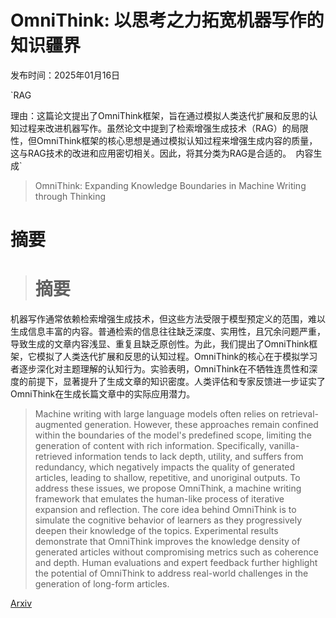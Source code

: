 # OmniThink: 以思考之力拓宽机器写作的知识疆界

发布时间：2025年01月16日

`RAG

理由：这篇论文提出了OmniThink框架，旨在通过模拟人类迭代扩展和反思的认知过程来改进机器写作。虽然论文中提到了检索增强生成技术（RAG）的局限性，但OmniThink框架的核心思想是通过模拟认知过程来增强生成内容的质量，这与RAG技术的改进和应用密切相关。因此，将其分类为RAG是合适的。` `内容生成`

> OmniThink: Expanding Knowledge Boundaries in Machine Writing through Thinking

# 摘要

> # 摘要
机器写作通常依赖检索增强生成技术，但这些方法受限于模型预定义的范围，难以生成信息丰富的内容。普通检索的信息往往缺乏深度、实用性，且冗余问题严重，导致生成的文章内容浅显、重复且缺乏原创性。为此，我们提出了OmniThink框架，它模拟了人类迭代扩展和反思的认知过程。OmniThink的核心在于模拟学习者逐步深化对主题理解的认知行为。实验表明，OmniThink在不牺牲连贯性和深度的前提下，显著提升了生成文章的知识密度。人类评估和专家反馈进一步证实了OmniThink在生成长篇文章中的实际应用潜力。

> Machine writing with large language models often relies on retrieval-augmented generation. However, these approaches remain confined within the boundaries of the model's predefined scope, limiting the generation of content with rich information. Specifically, vanilla-retrieved information tends to lack depth, utility, and suffers from redundancy, which negatively impacts the quality of generated articles, leading to shallow, repetitive, and unoriginal outputs. To address these issues, we propose OmniThink, a machine writing framework that emulates the human-like process of iterative expansion and reflection. The core idea behind OmniThink is to simulate the cognitive behavior of learners as they progressively deepen their knowledge of the topics. Experimental results demonstrate that OmniThink improves the knowledge density of generated articles without compromising metrics such as coherence and depth. Human evaluations and expert feedback further highlight the potential of OmniThink to address real-world challenges in the generation of long-form articles.

[Arxiv](https://arxiv.org/abs/2501.09751)